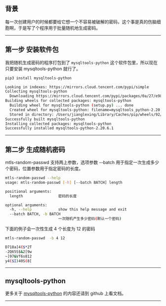 ## 背景
每一次创建用户的时候都要给它想一个不容易被破解的密码，这个事是真的伤脑细胞啊，于是写了个程序用于批量随机地生成密码。


---

## 第一步 安装软件包
我把随机生成密码的程序打包到了 `mysqltools-python` 这个软件包里，所以现在只要安装 mysqltools-python 就行了。
```bash
pip3 install mysqltools-python

Looking in indexes: https://mirrors.cloud.tencent.com/pypi/simple
Collecting mysqltools-python
  Downloading https://mirrors.cloud.tencent.com/pypi/packages/0a/27/e9857de901b16869d6b2b3d5a635379862d6a878c2e8ed5662a672c7114d/mysqltools-python-2.20.06.01.tar.gz (33 kB)
Building wheels for collected packages: mysqltools-python
  Building wheel for mysqltools-python (setup.py) ... done
  Created wheel for mysqltools-python: filename=mysqltools_python-2.20.6.1-py3-none-any.whl size=58078 sha256=43d4e0fe872fed30473f31ffa3085b8436bac268cbc5d11c163c15ace928ab54
  Stored in directory: /Users/jianglexing/Library/Caches/pip/wheels/92/b8/dd/aba3f0eed3642d3e09ec29458503be8ca7050080d0df0c4abc
Successfully built mysqltools-python
Installing collected packages: mysqltools-python
Successfully installed mysqltools-python-2.20.6.1
```

---


## 第二步 生成随机密码
mtls-random-passwd 支持两上参数，选项参数 --batch 用于指定一次生成多少个密码，位置参数用于指定密码的长度。
```bash
mtls-random-passwd --help
usage: mtls-random-passwd [-h] [--batch BATCH] length

positional arguments:
  length                密码的长度

optional arguments:
  -h, --help            show this help message and exit
  --batch BATCH, -b BATCH
                        一次随机产生多少密码(默认一个密码)
```
下面的例子会一次性生成 4 个长度为 12 的密码
```bash
mtls-random-passwd  -b 4 12

D718a]4($*2T
-2Q65S$&2[9w
~]97&Vf6s812
y4($I)40S(8[
```

---


## mysqltools-python
更多关于 [mysqltools-python](https://github.com/Neeky/mysqltools-python) 的内容还请到 github 上看文档。

---





